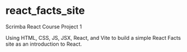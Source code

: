 # react_facts_site
Scrimba React Course Project 1

Using HTML, CSS, JS, JSX, React, and Vite to build a simple React Facts site as an introduction to React.